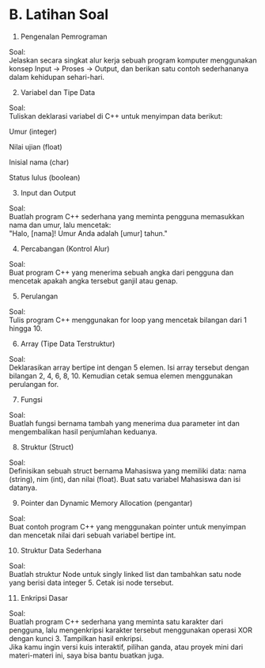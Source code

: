 # B. Latihan Soal

1. Pengenalan Pemrograman

Soal:\
Jelaskan secara singkat alur kerja sebuah program komputer menggunakan konsep Input → Proses → Output, dan berikan satu contoh sederhananya dalam kehidupan sehari-hari.

2. Variabel dan Tipe Data

Soal:\
Tuliskan deklarasi variabel di C++ untuk menyimpan data berikut:

Umur (integer)

Nilai ujian (float)

Inisial nama (char)

Status lulus (boolean)

3. Input dan Output

Soal:\
Buatlah program C++ sederhana yang meminta pengguna memasukkan nama dan umur, lalu mencetak:\
"Halo, \[nama]! Umur Anda adalah \[umur] tahun."

4. Percabangan (Kontrol Alur)

Soal:\
Buat program C++ yang menerima sebuah angka dari pengguna dan mencetak apakah angka tersebut ganjil atau genap.

5. Perulangan

Soal:\
Tulis program C++ menggunakan for loop yang mencetak bilangan dari 1 hingga 10.

6. Array (Tipe Data Terstruktur)

Soal:\
Deklarasikan array bertipe int dengan 5 elemen. Isi array tersebut dengan bilangan 2, 4, 6, 8, 10. Kemudian cetak semua elemen menggunakan perulangan for.

7. Fungsi

Soal:\
Buatlah fungsi bernama tambah yang menerima dua parameter int dan mengembalikan hasil penjumlahan keduanya.

8. Struktur (Struct)

Soal:\
Definisikan sebuah struct bernama Mahasiswa yang memiliki data: nama (string), nim (int), dan nilai (float). Buat satu variabel Mahasiswa dan isi datanya.

9. Pointer dan Dynamic Memory Allocation (pengantar)

Soal:\
Buat contoh program C++ yang menggunakan pointer untuk menyimpan dan mencetak nilai dari sebuah variabel bertipe int.

10. Struktur Data Sederhana

Soal:\
Buatlah struktur Node untuk singly linked list dan tambahkan satu node yang berisi data integer 5. Cetak isi node tersebut.

11. Enkripsi Dasar

Soal:\
Buatlah program C++ sederhana yang meminta satu karakter dari pengguna, lalu mengenkripsi karakter tersebut menggunakan operasi XOR dengan kunci 3. Tampilkan hasil enkripsi.\
Jika kamu ingin versi kuis interaktif, pilihan ganda, atau proyek mini dari materi-materi ini, saya bisa bantu buatkan juga.
